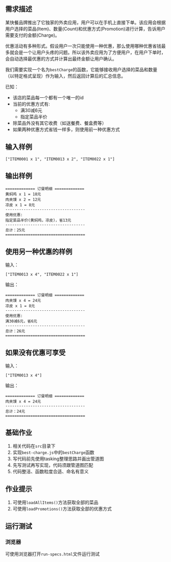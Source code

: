 
## 需求描述

某快餐品牌推出了它独家的外卖应用，用户可以在手机上直接下单。该应用会根据用户选择的菜品(Item)、数量(Count)和优惠方式(Promotion)进行计算，告诉用户需要支付的金额(Charge)。

优惠活动有多种形式。假设用户一次只能使用一种优惠，那么使用哪种优惠省钱最多就会是一个让用户头疼的问题。所以该外卖应用为了方便用户，在用户下单时，会自动选择最优惠的方式并计算出最终金额让用户确认。

我们需要实现一个名为`bestCharge`的函数，它能够接收用户选择的菜品和数量（以特定格式呈现）作为输入，然后返回计算后的汇总信息。

已知：

- 该店的菜品每一个都有一个唯一的id
- 当前的优惠方式有:
  - 满30减6元
  - 指定菜品半价
- 除菜品外没有其它收费（如送餐费、餐盒费等）
- 如果两种优惠方式省钱一样多，则使用前一种优惠方式

输入样例
-------

```
["ITEM0001 x 1", "ITEM0013 x 2", "ITEM0022 x 1"]
```

输出样例
-------

```
============= 订餐明细 =============
黄焖鸡 x 1 = 18元
肉夹馍 x 2 = 12元
凉皮 x 1 = 8元
-----------------------------------
使用优惠:
指定菜品半价(黄焖鸡，凉皮)，省13元
-----------------------------------
总计：25元
===================================
```

使用另一种优惠的样例
------------------

输入：

```
["ITEM0013 x 4", "ITEM0022 x 1"]
```


输出：

```
============= 订餐明细 =============
肉夹馍 x 4 = 24元
凉皮 x 1 = 8元
-----------------------------------
使用优惠:
满30减6元，省6元
-----------------------------------
总计：26元
===================================
```

如果没有优惠可享受
---------------

输入：

```
["ITEM0013 x 4"]
```

输出：

```
============= 订餐明细 =============
肉夹馍 x 4 = 24元
-----------------------------------
总计：24元
===================================
```


## 基础作业

1. 相关代码在`src`目录下
1. 实现`best-charge.js`中的`bestCharge`函数
1. 写代码前先使用tasking整理思路并画出管道图
1. 先写测试再写实现，代码须跟管道图匹配
1. 代码整洁、函数粒度合适、命名有意义


## 作业提示

1. 可使用`loadAllItems()`方法获取全部的菜品
2. 可使用`loadPromotions()`方法获取全部的优惠方式

## 运行测试

### 浏览器

可使用浏览器打开`run-specs.html`文件运行测试

